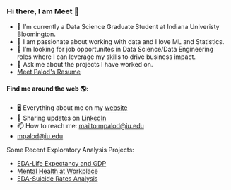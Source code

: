 
<!--
**MeetPalod/MeetPalod** is a ✨ _special_ ✨ repository because its `README.md` (this file) appears on your GitHub profile.

Here are some ideas to get you started:

- 🔭 I’m currently working on ...
- 🌱 I’m currently learning ...
- 👯 I’m looking to collaborate on ...
- 🤔 I’m looking for help with ...
- 💬 Ask me about ...
- 📫 How to reach me: ...
- 😄 Pronouns: ...
- ⚡ Fun fact: ...
-->
### Hi there, I am Meet 👋

- 🔭 I’m currently a Data Science Graduate Student at Indiana Univeristy Bloomington.
- 🌱 I am passionate about working with data and I love ML and Statistics.
- 👯 I’m looking for job opportunites in Data Science/Data Engineering roles where I can leverage my skills to drive business impact.
- 💬 Ask me about the projects I have worked on.
- <a href="https://www.linkedin.com/in/meetpalod/" target="_blank">Meet Palod's Resume</a>


#### Find me around the web 🌎:
- 🖥 Everything about me on my <a href="https://www.linkedin.com/in/meetpalod/">website</a> 
- 💼 Sharing updates on <a href="https://www.linkedin.com/in/meetpalod/">LinkedIn</a> 
- 📫 How to reach me: <mailto:mpalod@iu.edu>
- <a href="mailto:mpalod@iu.edu">mpalod@iu.edu</a>


Some Recent Exploratory Analysis Projects:
- <a href="https://www.">EDA-Life Expectancy and GDP</a>
- <a href="https://www.tebook" target="_blank">Mental Health at Workplace</a>
- <a href="https://www.ab6889.pdf">EDA-Suicide Rates Analysis</a>
